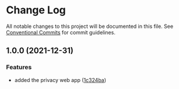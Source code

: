 # Change Log

All notable changes to this project will be documented in this file.
See [Conventional Commits](https://conventionalcommits.org) for commit guidelines.

## 1.0.0 (2021-12-31)


### Features

* added the privacy web app ([1c324ba](https://github.com/zthun/legal/commit/1c324ba26af0ac9a3a8eddf382e3e5ceb4ec24dc))
